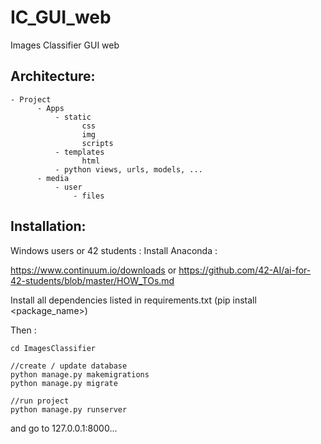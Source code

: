 # IC_GUI_web
Images Classifier GUI web

## Architecture:
```
- Project
      - Apps
          - static
                css
                img
                scripts
          - templates
                html
          - python views, urls, models, ...
      - media
          - user
              - files
```

## Installation:

Windows users or 42 students :
Install Anaconda :

https://www.continuum.io/downloads
or
https://github.com/42-AI/ai-for-42-students/blob/master/HOW_TOs.md

Install all dependencies listed in requirements.txt (pip install <package_name>)

Then :
```
cd ImagesClassifier

//create / update database
python manage.py makemigrations
python manage.py migrate

//run project
python manage.py runserver
```

and go to 127.0.0.1:8000...


